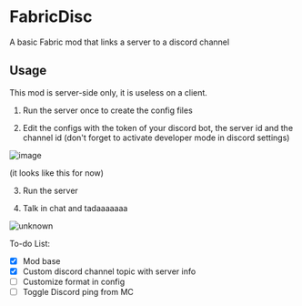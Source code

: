 # FabricDisc
A basic Fabric mod that links a server to a discord channel


## Usage
This mod is server-side only, it is useless on a client.

1) Run the server once to create the config files

2) Edit the configs with the token of your discord bot, the server id and the channel id (don't forget to activate developer mode in discord settings)

![image](https://user-images.githubusercontent.com/42965520/142087137-2d7d1dc0-cad9-47bc-8947-e8c4d641d51b.png)

(it looks like this for now)

3) Run the server

4) Talk in chat and tadaaaaaaa

![unknown](https://user-images.githubusercontent.com/42965520/142087053-72196b4e-c2b5-44a0-89fc-00a170258a5a.png)


To-do List:
- [x] Mod base
- [x] Custom discord channel topic with server info
- [ ] Customize format in config
- [ ] Toggle Discord ping from MC
